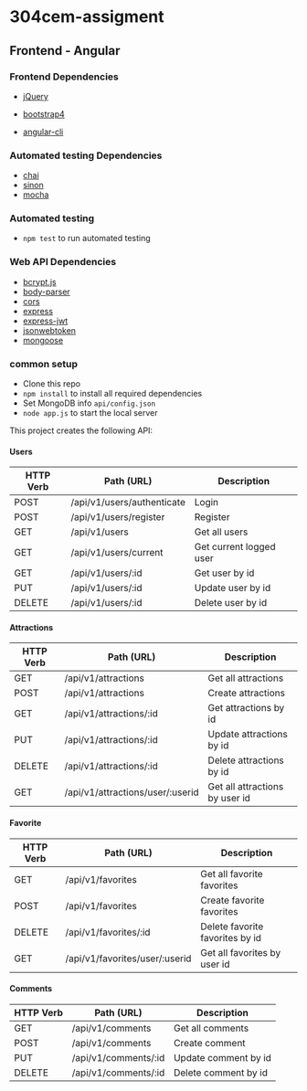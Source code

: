 # 304cem-assigment

## Frontend - Angular

### Frontend Dependencies
- [jQuery](https://github.com/jquery/jquery)
- [bootstrap4](https://github.com/twbs/bootstrap)

- [angular-cli](https://github.com/angular/angular-cli)

### Automated testing Dependencies
- [chai](https://github.com/chaijs/chai)
- [sinon](https://github.com/sinonjs/sinon)
- [mocha](https://github.com/mochajs/mocha)

### Automated testing

- `npm test` to run automated testing

### Web API Dependencies

- [bcrypt.js](https://github.com/dcodeIO/bcrypt.js)
- [body-parser](https://github.com/expressjs/body-parser)
- [cors](https://github.com/expressjs/cors)
- [express](https://github.com/expressjs/express)
- [express-jwt](https://github.com/auth0/express-jwt)
- [jsonwebtoken](https://github.com/auth0/node-jsonwebtoken)
- [mongoose](https://github.com/cesanta/mongoose)

### common setup

- Clone this repo
- `npm install` to install all required dependencies
- Set MongoDB info `api/config.json`
- `node app.js` to start the local server

This project creates the following API:

#### Users

| HTTP Verb |            Path (URL)             |               Description                |
| --------- | --------------------------------- | ---------------------------------------- |
| POST      | /api/v1/users/authenticate        | Login                                    |
| POST      | /api/v1/users/register            | Register                                 |
| GET       | /api/v1/users                     | Get all users                            |
| GET       | /api/v1/users/current             | Get current logged user                  |
| GET       | /api/v1/users/:id                 | Get user by id                           |
| PUT       | /api/v1/users/:id                 | Update user by id                        |
| DELETE    | /api/v1/users/:id                 | Delete user by id                        |

#### Attractions

| HTTP Verb |            Path (URL)            |          Description           |
| --------- | -------------------------------- | ------------------------------ |
| GET       | /api/v1/attractions              | Get all attractions            |
| POST      | /api/v1/attractions              | Create attractions             |
| GET       | /api/v1/attractions/:id          | Get attractions by id          |
| PUT       | /api/v1/attractions/:id          | Update attractions by id       |
| DELETE    | /api/v1/attractions/:id          | Delete attractions by id       |
| GET       | /api/v1/attractions/user/:userid | Get all attractions by user id |

#### Favorite

| HTTP Verb |           Path (URL)           |           Description           |
| --------- | ------------------------------ | ------------------------------- |
| GET       | /api/v1/favorites              | Get all favorite favorites      |
| POST      | /api/v1/favorites              | Create favorite favorites       |
| DELETE    | /api/v1/favorites/:id          | Delete favorite favorites by id |
| GET       | /api/v1/favorites/user/:userid | Get all favorites by user id    |

#### Comments

| HTTP Verb |      Path (URL)      |     Description      |
| --------- | -------------------- | -------------------- |
| GET       | /api/v1/comments     | Get all comments     |
| POST      | /api/v1/comments     | Create comment       |
| PUT       | /api/v1/comments/:id | Update comment by id |
| DELETE    | /api/v1/comments/:id | Delete comment by id |